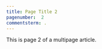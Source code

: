 ```yaml
---
title: Page Title 2
pagenumber:  2
commentsterm: .
---
```

<!-- cSpell:ignore pagenumber commentsterm multipage -->
This is page 2 of a multipage article.
